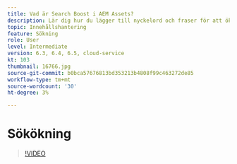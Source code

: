 ```yaml
---
title: Vad är Search Boost i AEM Assets?
description: Lär dig hur du lägger till nyckelord och fraser för att öka sökrelevansen för en resurs i Adobe Experience Manager.
topic: Innehållshantering
feature: Sökning
role: User
level: Intermediate
version: 6.3, 6.4, 6.5, cloud-service
kt: 103
thumbnail: 16766.jpg
source-git-commit: b0bca57676813bd353213b4808f99c463272de85
workflow-type: tm+mt
source-wordcount: '30'
ht-degree: 3%

---
```



# Sökökning

>[!VIDEO](https://video.tv.adobe.com/v/16766/?quality=12&learn=on)
